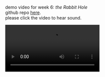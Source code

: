 
demo video for week 6: *the Rabbit Hole*     
github repo [here](https://github.com/stevedepp/p4do-aws-cf-demo/blob/main/README.md).   
please click the video to hear sound.

![demo](https://user-images.githubusercontent.com/38410965/111997815-cd3cd700-8af1-11eb-96fb-467bb5673f18.mp4)
